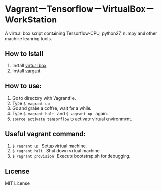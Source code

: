 # Vagrant－Tensorflow－VirtualBox－WorkStation

A virtual box script containing Tensorflow-CPU, python27, numpy and other machine leanring tools. 

## How to Istall

1. Install [virtual box](https://www.virtualbox.org/).
2. Install [vargant](https://www.vagrantup.com/)

## How to use:

1. Go to directory with Vagrantfile.
2. Type ```$ vagrant up ```  
3. Go and grabe a coffee, wait for a while.
4. Type ```$ vagrant halt ```
 and ```$ vagrant up ``` again.
5. ```source activate tensorflow``` to activate virtual environment.

## Useful vagrant command:

1. ```$ vagrant up ```  Setup virtual machine.
2. ```$ vagrant halt ``` Shut down virtual machine.
3. ```$ vagrant provision ``` Execute bootstrap.sh for debugging. 


## License

MIT License

